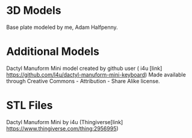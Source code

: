 # 3D Models

Base plate modeled by me, Adam Halfpenny.

# Additional Models

Dactyl Manuform Mini model created by github user ( i4u [link] https://github.com/l4u/dactyl-manuform-mini-keyboard)
Made available through Creative Commons - Attribution - Share Alike license.

# STL Files 

Dactyl Manuform Mini by i4u
(Thingiverse[link] https://www.thingiverse.com/thing:2956995)
